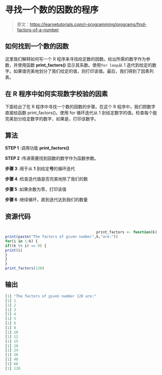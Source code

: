 # 寻找一个数的因数的程序

> 原文：<https://learnetutorials.com/r-programming/programs/find-factors-of-a-number>

## 如何找到一个数的因数

这里我们解释如何写一个 R 程序来寻找给定数的因数。给出所需的数字作为参数，并使用函数 **print_factors()** 显示其系数。使用`for loop`从 1 迭代到给定的数字。如果值完美地划分了我们给定的值，则打印该值。最后，我们得到了因素列表。

## 在 R 程序中如何实现数字校验的因素

下面给出了在 R 程序中寻找一个数的因数的步骤。在这个 R 程序中，我们把数字直接给函数 print_factors()。使用 for 循环迭代从 1 到给定数字的值。检查每个能完美划分给定数字的数字，如果是，打印该数字。

## 算法

**STEP 1** :调用功能 **print_factors()**

**STEP 2** :传递需要找到因数的数字作为函数参数。

**步骤 3** :用于从 **1** 到给定**号**的循环迭代

**步骤 4** :检查迭代值是否完美地除了我们的数

**步骤 5** :如果余数为零，打印该值

**步骤 6** :继续循环，直到迭代达到我们的数量

## 资源代码

```r

                                          print_factors <- function(k) {
print(paste("The factors of given number",k,"are:"))
for(i in 1:k) {
if((k %% i) == 0) {
print(i)
}
}
}
print_factors(120)

```

## 输出

```r
[1] "The factors of given number 120 are:"
[1] 1
[1] 2
[1] 3
[1] 4
[1] 5
[1] 6
[1] 8
[1] 10
[1] 12
[1] 15
[1] 20
[1] 24
[1] 30
[1] 40
[1] 60
[1] 120
```